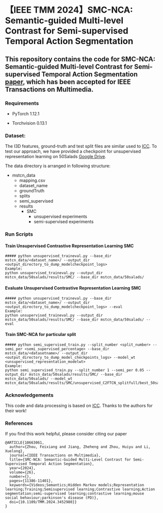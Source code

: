 # 【IEEE TMM 2024】SMC-NCA: Semantic-guided Multi-level Contrast for Semi-supervised Temporal Action Segmentation

## This repository contains the code for SMC-NCA: Semantic-guided Multi-level Contrast for Semi-supervised Temporal Action Segmentation [paper](https://arxiv.org/abs/2312.12347), which has been accepted for IEEE Transactions on Multimedia. 

### Requirements
* PyTorch 1.12.1

* Torchvision 0.13.1



### Dataset:

The I3D features, ground-truth and test split files are similar used to [ICC](https://github.com/dipika-singhania/ICC-Semi-Supervised-TAS). To test our approach, we have provided a checkpoint for unsupervised representation learning on 50Salads [Google Drive](https://drive.google.com/file/d/1UyOPE7VAcL_-qpzEjMyIGHmhsDjG0aTK/view?usp=sharing).

The data directory is arranged in following structure:

- mstcn_data
   - mapping.csv
   - dataset_name
   - groundTruth
   - splits
   - semi_supervised 
   - results
        - SMC
            - unsupervised experiments
            - semi-supervised experiments

### Run Scripts

#### Train Unsupervised Contrastive Representation Learning SMC
    ##### python unsupervised_traineval.py --base_dir mstcn_data/<dataset_name>/ --output_dir <output_directory_to_dump_modelcheckpoint_logs>
    Example:
    python unsupervised_traineval.py --output_dir mstcn_data/50salads/results/SMC/ --base_dir mstcn_data/50salads/


#### Evaluate Unsupervised Contrastive Representation Learning SMC
    ##### python unsupervised_traineval.py --base_dir mstcn_data/<dataset_name>/ --output_dir <output_directory_to_dump_modelcheckpoint_logs> --eval
    Example:
    python unsupervised_traineval.py --output_dir mstcn_data/50salads/results/SMC/ --base_dir mstcn_data/50salads/ --eval

#### Train SMC-NCA for particular split
    ##### python semi_supervised_train.py --split_number <split_number> --semi_per <semi_supervised_percentage> --base_dir mstcn_data/<datasetname>/ --output_dir <output_directory_to_dump_model_checkpoints_logs> --model_wt <unsupervised_representation_modelwt> 
    Example:
    python semi_supervised_train.py --split_number 1 --semi_per 0.05 --output_dir mstcn_data/50salads/results/SMC/ --base_dir mstcn_data/50salads/ --model_wt mstcn_data/50salads/results/SMC/unsupervised_C2FTCN_splitfull/best_50salads_c2f_tcn.wt 


### Acknowledgements
This code and data processing is based on [ICC](https://github.com/dipika-singhania/ICC-Semi-Supervised-TAS). 
Thanks to the authors for their work!

### References

If you find this work helpful, please consider citing our paper
```
@ARTICLE{10663061,
  author={Zhou, Feixiang and Jiang, Zheheng and Zhou, Huiyu and Li, Xuelong},
  journal={IEEE Transactions on Multimedia}, 
  title={SMC-NCA: Semantic-Guided Multi-Level Contrast for Semi-Supervised Temporal Action Segmentation}, 
  year={2024},
  volume={26},
  number={},
  pages={11386-11401},
  keywords={Videos;Semantics;Hidden Markov models;Representation learning;Training;Semisupervised learning;Contrastive learning;Action segmentation;semi-supervised learning;contrastive learning;mouse social behaviour;parkinson's disease (PD)},
  doi={10.1109/TMM.2024.3452980}}
}
```

